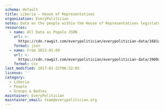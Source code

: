 ```yaml
---
schema: default
title: Liberia — House of Representatives
organization: EveryPolitician
notes: Data on the people within the House of Representatives legislature of Liberia.
resources:
  - name: All Data as Popolo JSON
    url: >-
      https://cdn.rawgit.com/everypolitician/everypolitician-data/1681a33db66ba2daea7464d85b4303f1d8f5fcf8/data/Liberia/House/ep-popolo-v1.0.json
    format: json
  - name: From 2012-01-09
    url: >-
      https://cdn.rawgit.com/everypolitician/everypolitician-data/3900a5954d86fbf4fe6b7621f962182a18fc5dc2/data/Liberia/House/term-53.csv
    format: csv
last_modified: 2017-01-22T06:52:05
license: ''
category:
  - Liberia
  - People
  - Groups & Bodies
maintainer: EveryPolitician
maintainer_email: team@everypolitician.org
---
```

